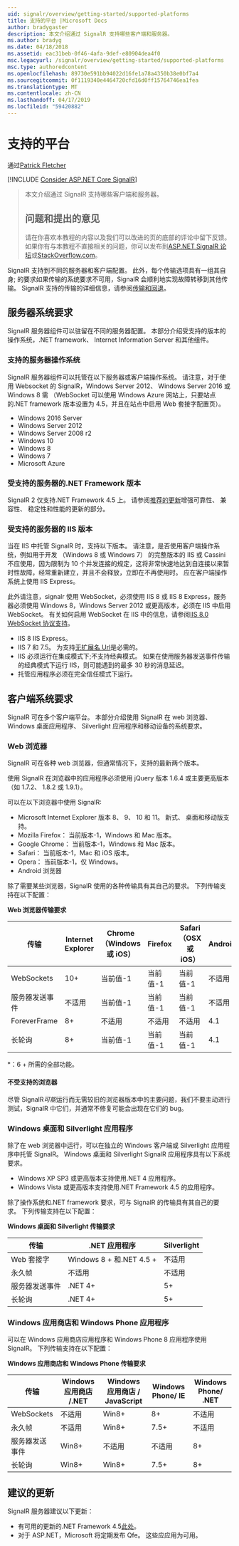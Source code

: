 ```yaml
---
uid: signalr/overview/getting-started/supported-platforms
title: 支持的平台 |Microsoft Docs
author: bradygaster
description: 本文介绍通过 SignalR 支持哪些客户端和服务器。
ms.author: bradyg
ms.date: 04/18/2018
ms.assetid: eac31beb-0f46-4afa-9def-e80904dea4f0
msc.legacyurl: /signalr/overview/getting-started/supported-platforms
msc.type: authoredcontent
ms.openlocfilehash: 89730e591bb94022d16fe1a78a4350b38e0bf7a4
ms.sourcegitcommit: 0f1119340e4464720cfd16d0ff15764746ea1fea
ms.translationtype: MT
ms.contentlocale: zh-CN
ms.lasthandoff: 04/17/2019
ms.locfileid: "59420882"
---
```

# <a name="supported-platforms"></a>支持的平台

通过[Patrick Fletcher](https://github.com/pfletcher)

[!INCLUDE [Consider ASP.NET Core SignalR](~/includes/signalr/signalr-version-disambiguation.md)]

> 本文介绍通过 SignalR 支持哪些客户端和服务器。 
> 
> ## <a name="questions-and-comments"></a>问题和提出的意见
> 
> 请在你喜欢本教程的内容以及我们可以改进的页的底部的评论中留下反馈。 如果你有与本教程不直接相关的问题，你可以发布到[ASP.NET SignalR 论坛](https://forums.asp.net/1254.aspx/1?ASP+NET+SignalR)或[StackOverflow.com](http://stackoverflow.com/)。

SignalR 支持到不同的服务器和客户端配置。 此外，每个传输选项具有一组其自身; 的要求如果传输的系统要求不可用，SignalR 会顺利地实现故障转移到其他传输。 SignalR 支持的传输的详细信息，请参阅[传输和回退](introduction-to-signalr.md#transports)。

## <a name="server-system-requirements"></a>服务器系统要求

SignalR 服务器组件可以驻留在不同的服务器配置。 本部分介绍受支持的版本的操作系统，.NET framework、 Internet Information Server 和其他组件。

### <a name="supported-server-operating-systems"></a>支持的服务器操作系统

SignalR 服务器组件可以托管在以下服务器或客户端操作系统。 请注意，对于使用 Websocket 的 SignalR，Windows Server 2012、 Windows Server 2016 或 Windows 8 需 （WebSocket 可以使用 Windows Azure 网站上，只要站点的.NET framework 版本设置为 4.5，并且在站点中启用 Web 套接字配置页）。

- Windows 2016 Server
- Windows Server 2012
- Windows Server 2008 r2
- Windows 10
- Windows 8
- Windows 7
- Microsoft Azure

### <a name="supported-server-net-framework-version"></a>受支持的服务器的.NET Framework 版本

SignalR 2 仅支持.NET Framework 4.5 上。 请参阅[推荐的更新](#updates)增强可靠性、 兼容性、 稳定性和性能的更新的部分。

### <a name="supported-server-iis-versions"></a>受支持的服务器的 IIS 版本

当在 IIS 中托管 SignalR 时，支持以下版本。 请注意，是否使用客户端操作系统，例如用于开发 （Windows 8 或 Windows 7） 的完整版本的 IIS 或 Cassini 不应使用，因为限制为 10 个并发连接的规定，这将非常快速地达到自连接以来暂时性故障，经常重新建立，并且不会释放，立即在不再使用时。 应在客户端操作系统上使用 IIS Express。

此外请注意，signalr 使用 WebSocket，必须使用 IIS 8 或 IIS 8 Express，服务器必须使用 Windows 8，Windows Server 2012 或更高版本，必须在 IIS 中启用 WebSocket。 有关如何启用 WebSocket 在 IIS 中的信息，请参阅[IIS 8.0 WebSocket 协议支持](https://www.iis.net/learn/get-started/whats-new-in-iis-8/iis-80-websocket-protocol-support)。

- IIS 8 IIS Express。
- IIS 7 和 7.5。 为支持[无扩展名 Url](https://support.microsoft.com/kb/980368)是必需的。
- IIS 必须运行在集成模式下;不支持经典模式。 如果在使用服务器发送事件传输的经典模式下运行 IIS，则可能遇到的最多 30 秒的消息延迟。
- 托管应用程序必须在完全信任模式下运行。

## <a name="client-system-requirements"></a>客户端系统要求

SignalR 可在多个客户端平台。 本部分介绍使用 SignalR 在 web 浏览器、 Windows 桌面应用程序、 Silverlight 应用程序和移动设备的系统要求。

### <a name="web-browsers"></a>Web 浏览器

SignalR 可在各种 web 浏览器，但通常情况下，支持的最新两个版本。

使用 SignalR 在浏览器中的应用程序必须使用 jQuery 版本 1.6.4 或主要更高版本 （如 1.7.2、 1.8.2 或 1.9.1）。

可以在以下浏览器中使用 SignalR:

- Microsoft Internet Explorer 版本 8、 9、 10 和 11。 新式、 桌面和移动版支持。
- Mozilla Firefox： 当前版本-1，Windows 和 Mac 版本。
- Google Chrome： 当前版本-1，Windows 和 Mac 版本。
- Safari： 当前版本-1，Mac 和 iOS 版本。
- Opera： 当前版本-1，仅 Windows。
- Android 浏览器

除了需要某些浏览器，SignalR 使用的各种传输具有其自己的要求。 下列传输支持在以下配置：

<a id="browser"></a>

**Web 浏览器传输要求**

| 传输 | Internet Explorer | Chrome （Windows 或 iOS） | Firefox | Safari （OSX 或 iOS） | Android |
| --- | --- | --- | --- | --- | --- |
| WebSockets | 10+ | 当前值-1 | 当前值-1 | 当前值-1 | 不适用 |
| 服务器发送事件 | 不适用 | 当前值-1 | 当前值-1 | 当前值-1 | 不适用 |
| ForeverFrame | 8+ | 不适用 | 不适用 | 不适用 | 4.1 |
| 长轮询 | 8+ | 当前值-1 | 当前值-1 | 当前值-1 | 4.1 |

\*：6 + 所需的全部功能。

#### <a name="unsupported-browsers"></a>不受支持的浏览器

尽管 SignalR*可能*运行而无需较旧的浏览器版本中的主要问题，我们不要主动进行测试，SignalR 中它们，并通常不修复可能会出现在它们的 bug。

### <a name="windows-desktop-and-silverlight-applications"></a>Windows 桌面和 Silverlight 应用程序

除了在 web 浏览器中运行，可以在独立的 Windows 客户端或 Silverlight 应用程序中托管 SignalR。 Windows 桌面和 Silverlight SignalR 应用程序具有以下系统要求。

- Windows XP SP3 或更高版本支持使用.NET 4 应用程序。
- Windows Vista 或更高版本支持使用.NET Framework 4.5 的应用程序。

除了操作系统和.NET framework 要求，可与 SignalR 的传输具有其自己的要求。 下列传输支持在以下配置：

**Windows 桌面和 Silverlight 传输要求**

| 传输 | .NET 应用程序 | Silverlight |
| --- | --- | --- |
| Web 套接字 | Windows 8 + 和.NET 4.5 + | 不适用 |
| 永久帧 | 不适用 | 不适用 |
| 服务器发送事件 | .NET 4+ | 5+ |
| 长轮询 | .NET 4+ | 5+ |

<a id="android"></a>

### <a name="windows-store-and-windows-phone-applications"></a>Windows 应用商店和 Windows Phone 应用程序

可以在 Windows 应用商店应用程序和 Windows Phone 8 应用程序使用 SignalR。 下列传输支持在以下配置：

**Windows 应用商店和 Windows Phone 传输要求**

| 传输 | Windows 应用商店 /.NET | Windows 应用商店 / JavaScript | Windows Phone/ IE | Windows Phone/ .NET |
| --- | --- | --- | --- | --- |
| WebSockets | 不适用 | Win8+ | 8+ | 不适用 |
| 永久帧 | 不适用 | Win8+ | 7.5+ | 不适用 |
| 服务器发送事件 | Win8+ | 不适用 | 不适用 | 8+ |
| 长轮询 | Win8+ | Win8+ | 7.5+ | 8+ |

<a id="updates"></a>

## <a name="recommended-updates"></a>建议的更新

SignalR 服务器建议以下更新：

- 有可用的更新的.NET Framework 4.5[此处](https://support.microsoft.com/kb/2750149)。
- 对于 ASP.NET，Microsoft 将定期发布 Qfe。 这些应应用为可用。
